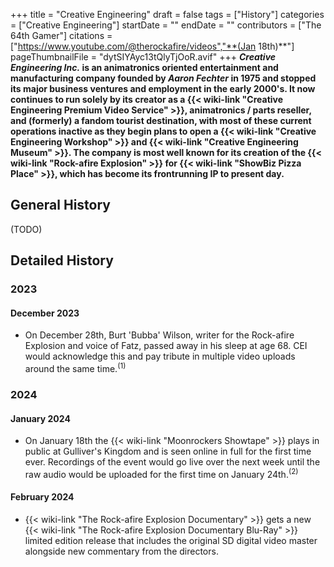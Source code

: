 +++
title = "Creative Engineering"
draft = false
tags = ["History"]
categories = ["Creative Engineering"]
startDate = ""
endDate = ""
contributors = ["The 64th Gamer"]
citations = ["https://www.youtube.com/@therockafire/videos","**(Jan 18th)**"]
pageThumbnailFile = "dytSIYAyc13tQlyTjOoR.avif"
+++
***Creative Engineering Inc.* is an animatronics oriented entertainment and manufacturing company founded by ***Aaron Fechter* in 1975 and stopped its major business ventures and employment in the early 2000's. It now continues to run solely by its creator as a {{< wiki-link "Creative Engineering Premium Video Service" >}}, animatronics / parts reseller, and (formerly) a fandom tourist destination, with most of these current operations inactive as they begin plans to open a {{< wiki-link "Creative Engineering Workshop" >}} and {{< wiki-link "Creative Engineering Museum" >}}.
The company is most well known for its creation of the {{< wiki-link "Rock-afire Explosion" >}} for {{< wiki-link "ShowBiz Pizza Place" >}}, which has become its frontrunning IP to present day.****

## General History

(TODO)

## Detailed History

### 2023

#### December 2023

- On December 28th, Burt 'Bubba' Wilson, writer for the Rock-afire Explosion and voice of Fatz, passed away in his sleep at age 68. CEI would acknowledge this and pay tribute in multiple video uploads around the same time.<sup>(1)</sup>

### 2024

#### January 2024

- On January 18th the {{< wiki-link "Moonrockers Showtape" >}} plays in public at Gulliver's Kingdom and is seen online in full for the first time ever. Recordings of the event would go live over the next week until the raw audio would be uploaded for the first time on January 24th.<sup>(2)</sup>

#### February 2024

- {{< wiki-link "The Rock-afire Explosion Documentary" >}} gets a new {{< wiki-link "The Rock-afire Explosion Documentary Blu-Ray" >}} limited edition release that includes the original SD digital video master alongside new commentary from the directors.

